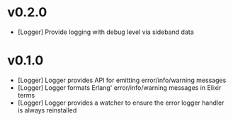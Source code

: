 # v0.2.0

* [Logger] Provide logging with debug level via sideband data 

# v0.1.0

* [Logger] Logger provides API for emitting error/info/warning messages
* [Logger] Logger formats Erlang' error/info/warning messages in Elixir terms
* [Logger] Logger provides a watcher to ensure the error logger handler is always reinstalled

